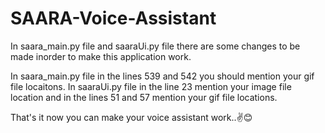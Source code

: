 # SAARA-Voice-Assistant

In saara_main.py file and saaraUi.py file there are some changes to be made inorder to make this application work.

In saara_main.py file in the lines 539 and 542 you should mention your gif file locaitons.
In saaraUi.py file in the line 23 mention your image file location and in the lines 51 and 57 mention your gif file locations.


That's it now you can make your voice assistant work..✌️😊
